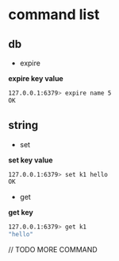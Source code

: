 # command list

## db

- expire

**expire key value**

~~~bash
127.0.0.1:6379> expire name 5
OK
~~~

## string

- set

**set key value**

~~~bash
127.0.0.1:6379> set k1 hello
OK
~~~

- get 

**get key**

~~~bash
127.0.0.1:6379> get k1
"hello"
~~~

// TODO MORE COMMAND